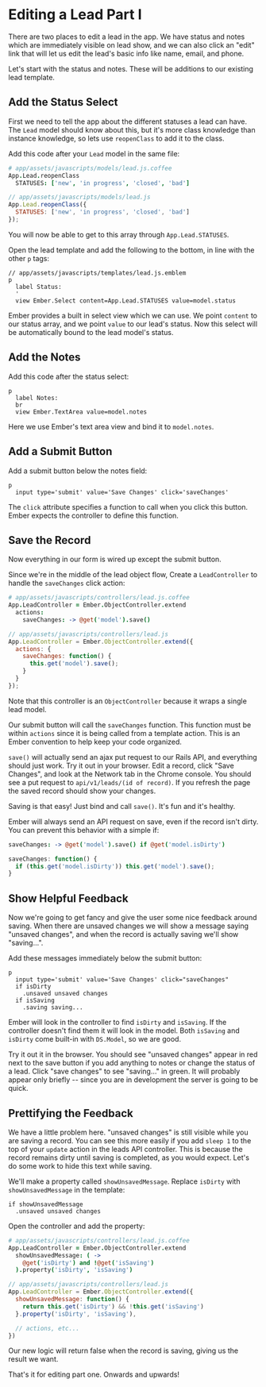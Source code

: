 # Editing a Lead Part I

There are two places to edit a lead in the app. We have status and notes which are immediately visible on lead show, and we can also click an "edit" link that will let us edit the lead's basic info like name, email, and phone.

Let's start with the status and notes. These will be additions to our existing lead template.

## Add the Status Select

First we need to tell the app about the different statuses a lead can have. The `Lead` model should know about this, but it's more class knowledge than instance knowledge, so lets use `reopenClass` to add it to the class.

Add this code after your `Lead` model in the same file:

```coffee
# app/assets/javascripts/models/lead.js.coffee
App.Lead.reopenClass
  STATUSES: ['new', 'in progress', 'closed', 'bad']
```
```javascript
// app/assets/javascripts/models/lead.js
App.Lead.reopenClass({
  STATUSES: ['new', 'in progress', 'closed', 'bad']
});
```

You will now be able to get to this array through `App.Lead.STATUSES`.

Open the lead template and add the following to the bottom, in line with the other `p` tags:

```
// app/assets/javascripts/templates/lead.js.emblem
p
  label Status:
  '
  view Ember.Select content=App.Lead.STATUSES value=model.status
```

Ember provides a built in select view which we can use. We point `content` to our status array, and we point `value` to our lead's status. Now this select will be automatically bound to the lead model's status.

## Add the Notes

Add this code after the status select:

```
p
  label Notes:
  br
  view Ember.TextArea value=model.notes
```

Here we use Ember's text area view and bind it to `model.notes`.

## Add a Submit Button

Add a submit button below the notes field:

```
p
  input type='submit' value='Save Changes' click='saveChanges'
```

The `click` attribute specifies a function to call when you click this button. Ember expects the controller to define this function.

## Save the Record

Now everything in our form is wired up except the submit button.

Since we're in the middle of the lead object flow, Create a `LeadController` to handle the `saveChanges` click action:

```coffee
# app/assets/javascripts/controllers/lead.js.coffee
App.LeadController = Ember.ObjectController.extend
  actions:
    saveChanges: -> @get('model').save()
```
```javascript
// app/assets/javascripts/controllers/lead.js
App.LeadController = Ember.ObjectController.extend({
  actions: {
    saveChanges: function() {
      this.get('model').save();
    }
  }
});
```

Note that this controller is an `ObjectController` because it wraps a single lead model.

Our submit button will call the `saveChanges` function. This function must be within `actions` since it is being called from a template action. This is an Ember convention to help keep your code organized.

`save()` will actually send an ajax put request to our Rails API, and everything should just work. Try it out in your browser. Edit a record, click "Save Changes", and look at the Network tab in the Chrome console. You should see a put request to `api/v1/leads/(id of record)`. If you refresh the page the saved record should show your changes.

Saving is that easy! Just bind and call `save()`. It's fun and it's healthy.

Ember will always send an API request on save, even if the record isn't dirty. You can prevent this behavior with a simple if:

```coffee
saveChanges: -> @get('model').save() if @get('model.isDirty')
```
```javascript
saveChanges: function() {
  if (this.get('model.isDirty')) this.get('model').save();
}
```

## Show Helpful Feedback

Now we're going to get fancy and give the user some nice feedback around saving. When there are unsaved changes we will show a message saying "unsaved changes", and when the record is actually saving we'll show "saving...".

Add these messages immediately below the submit button:

```
p
  input type='submit' value='Save Changes' click="saveChanges"
  if isDirty
    .unsaved unsaved changes
  if isSaving
    .saving saving...
```

Ember will look in the controller to find `isDirty` and `isSaving`. If the controller doesn't find them it will look in the model. Both `isSaving` and `isDirty` come built-in with `DS.Model`, so we are good.

Try it out it in the browser. You should see "unsaved changes" appear in red next to the save button if you add anything to notes or change the status of a lead. Click "save changes" to see "saving..." in green. It will probably appear only briefly -- since you are in development the server is going to be quick.


## Prettifying the Feedback

We have a little problem here. "unsaved changes" is still visible while you are saving a record. You can see this more easily if you add `sleep 1` to the top of your `update` action in the leads API controller. This is because the record remains dirty until saving is completed, as you would expect. Let's do some work to hide this text while saving.

We'll make a property called `showUnsavedMessage`. Replace `isDirty` with `showUnsavedMessage` in the template:

```
if showUnsavedMessage
  .unsaved unsaved changes
```

Open the controller and add the property:

```coffee
# app/assets/javascripts/controllers/lead.js.coffee
App.LeadController = Ember.ObjectController.extend
  showUnsavedMessage: ( ->
    @get('isDirty') and !@get('isSaving')
  ).property('isDirty', 'isSaving')
```
```javascript
// app/assets/javascripts/controllers/lead.js
App.LeadController = Ember.ObjectController.extend({
  showUnsavedMessage: function() {
    return this.get('isDirty') && !this.get('isSaving')
  }.property('isDirty', 'isSaving'),

  // actions, etc...
})
```

Our new logic will return false when the record is saving, giving us the result we want.

That's it for editing part one. Onwards and upwards!

